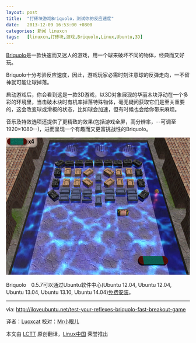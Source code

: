 ```yaml
---
layout: post
title:	"打砖块游戏Briquolo，测试你的反应速度"
date:	2013-12-09 16:53:00 +0800 
categories:	新闻 linuxcn 
tags:	[linuxcn,打砖块,游戏,Briquolo,Linux,Ubuntu,3D]
---
```



[Briquolo](apt://briquolo)是一款快速而又迷人的游戏，用一个球来破坏不同的物体，经典而又好玩。


Briquolo十分考验反应速度，因此，游戏玩家必需时刻注意球的反弹走向，一不留神就可能让球掉落。


启动游戏后，你会看到这是一款3D游戏，以3D对象展现的华丽木块浮动在一个多彩的环境里，当击破木块时有机率掉落特殊物体，毫无疑问获取它们是至关重要的，这会改变球或滑板的状态，比如球会加速，但有时候也会给你带来麻烦。


音乐及特效选项还提供了更精致的效果(包括游戏全屏，高分辨率，--可调至1920×1080--)，进而呈现一个有趣而又更富挑战性的Briquolo。


![](/Asserts/Images/album/201312/09/1509433nidie5padrerq3q.jpg)


Briquolo　0.5.7可以通过Ubuntu软件中心(Ubuntu 12.04, Ubuntu 12.04, Ubuntu 13.04, Ubuntu 13.10, Ubuntu 14.04)[免费安装](apt://briquolo)。




---


via: <http://iloveubuntu.net/test-your-reflexes-briquolo-fast-breakout-game>


译者：[Luoxcat](https://github.com/Luoxcat) 校对：[Mr小眼儿](http://blog.csdn.net/tinyeyeser)


本文由 [LCTT](https://github.com/LCTT/TranslateProject) 原创翻译，[Linux中国](http://linux.cn/) 荣誉推出
